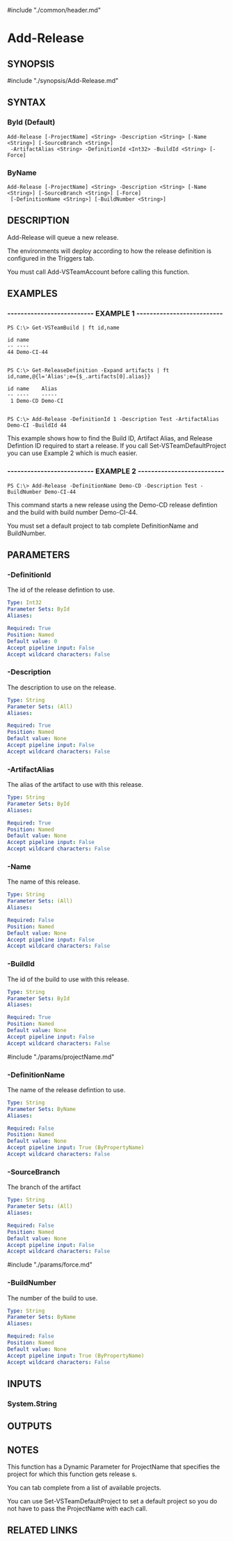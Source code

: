 #include "./common/header.md"

# Add-Release

## SYNOPSIS
#include "./synopsis/Add-Release.md"

## SYNTAX

### ById (Default)
```
Add-Release [-ProjectName] <String> -Description <String> [-Name <String>] [-SourceBranch <String>]
 -ArtifactAlias <String> -DefinitionId <Int32> -BuildId <String> [-Force]
```

### ByName
```
Add-Release [-ProjectName] <String> -Description <String> [-Name <String>] [-SourceBranch <String>] [-Force]
 [-DefinitionName <String>] [-BuildNumber <String>]
```

## DESCRIPTION
Add-Release will queue a new release.

The environments will deploy according to how the release definition is 
configured in the Triggers tab.

You must call Add-VSTeamAccount before calling this function.

## EXAMPLES

### -------------------------- EXAMPLE 1 --------------------------
```
PS C:\> Get-VSTeamBuild | ft id,name

id name
-- ----
44 Demo-CI-44


PS C:\> Get-ReleaseDefinition -Expand artifacts | ft id,name,@{l='Alias';e={$_.artifacts[0].alias}}

id name    Alias
-- ----    -----
 1 Demo-CD Demo-CI


PS C:\> Add-Release -DefinitionId 1 -Description Test -ArtifactAlias Demo-CI -BuildId 44
```

This example shows how to find the Build ID, Artifact Alias, and Release Defintion ID required to start a release. 
If you call Set-VSTeamDefaultProject you can use Example 2 which is much easier.

### -------------------------- EXAMPLE 2 --------------------------
```
PS C:\> Add-Release -DefinitionName Demo-CD -Description Test -BuildNumber Demo-CI-44
```

This command starts a new release using the Demo-CD release defintion and the build with build number Demo-CI-44.

You must set a default project to tab complete DefinitionName and BuildNumber.

## PARAMETERS

### -DefinitionId
The id of the release defintion to use.

```yaml
Type: Int32
Parameter Sets: ById
Aliases: 

Required: True
Position: Named
Default value: 0
Accept pipeline input: False
Accept wildcard characters: False
```

### -Description
The description to use on the release.

```yaml
Type: String
Parameter Sets: (All)
Aliases: 

Required: True
Position: Named
Default value: None
Accept pipeline input: False
Accept wildcard characters: False
```

### -ArtifactAlias
The alias of the artifact to use with this release.

```yaml
Type: String
Parameter Sets: ById
Aliases: 

Required: True
Position: Named
Default value: None
Accept pipeline input: False
Accept wildcard characters: False
```

### -Name
The name of this release.

```yaml
Type: String
Parameter Sets: (All)
Aliases: 

Required: False
Position: Named
Default value: None
Accept pipeline input: False
Accept wildcard characters: False
```

### -BuildId
The id of the build to use with this release.

```yaml
Type: String
Parameter Sets: ById
Aliases: 

Required: True
Position: Named
Default value: None
Accept pipeline input: False
Accept wildcard characters: False
```

#include "./params/projectName.md"

### -DefinitionName
The name of the release defintion to use.

```yaml
Type: String
Parameter Sets: ByName
Aliases: 

Required: False
Position: Named
Default value: None
Accept pipeline input: True (ByPropertyName)
Accept wildcard characters: False
```

### -SourceBranch
The branch of the artifact

```yaml
Type: String
Parameter Sets: (All)
Aliases: 

Required: False
Position: Named
Default value: None
Accept pipeline input: False
Accept wildcard characters: False
```

#include "./params/force.md"

### -BuildNumber
The number of the build to use.

```yaml
Type: String
Parameter Sets: ByName
Aliases: 

Required: False
Position: Named
Default value: None
Accept pipeline input: True (ByPropertyName)
Accept wildcard characters: False
```

## INPUTS

### System.String

## OUTPUTS

## NOTES
This function has a Dynamic Parameter for ProjectName that specifies the
project for which this function gets release s.

You can tab complete from a list of available projects.

You can use Set-VSTeamDefaultProject to set a default project so you do not have
to pass the ProjectName with each call.

## RELATED LINKS

